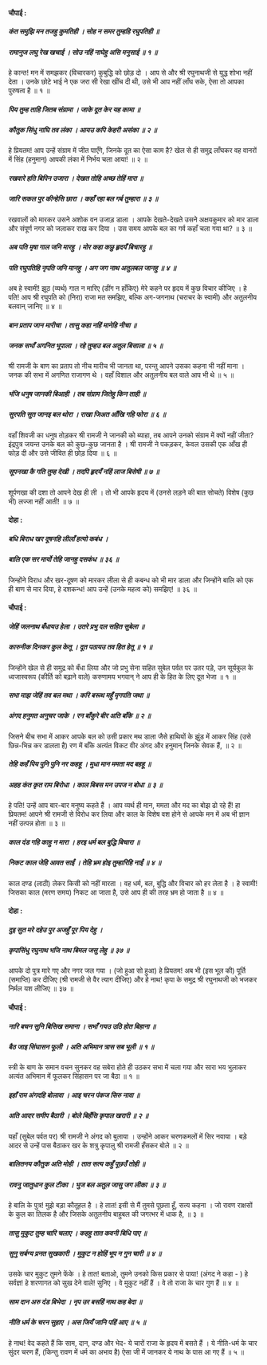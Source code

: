#### चौपाई :

##### कंत समुझि मन तजहु कुमतिही । सोह न समर तुम्हहि रघुपतिही ॥
##### रामानुज लघु रेख खचाई । सोउ नहिं नाघेहु असि मनुसाई ॥ १ ॥

हे कान्त! मन में समझकर (विचारकर) कुबुद्धि को छोड़ दो । आप से और श्री रघुनाथजी से युद्ध शोभा नहीं देता । उनके छोटे भाई ने एक जरा सी रेखा खींच दी थी, उसे भी आप नहीं लाँघ सके, ऐसा तो आपका पुरुषत्व है ॥ १ ॥

##### पिय तुम्ह ताहि जितब संग्रामा । जाके दूत केर यह कामा ॥
##### कौतुक सिंधु नाघि तव लंका । आयउ कपि केहरी असंका ॥ २ ॥

हे प्रियतम! आप उन्हें संग्राम में जीत पाएँगे, जिनके दूत का ऐसा काम है? खेल से ही समुद्र लाँघकर वह वानरों में सिंह (हनुमान्) आपकी लंका में निर्भय चला आया! ॥ २ ॥

##### रखवारे हति बिपिन उजारा । देखत तोहि अच्छ तेहिं मारा ॥
##### जारि सकल पुर कीन्हेसि छारा । कहाँ रहा बल गर्ब तुम्हारा ॥ ३ ॥

रखवालों को मारकर उसने अशोक वन उजाड़ डाला । आपके देखते-देखते उसने अक्षयकुमार को मार डाला और संपूर्ण नगर को जलाकर राख कर दिया । उस समय आपके बल का गर्व कहाँ चला गया था? ॥ ३ ॥

##### अब पति मृषा गाल जनि मारहु । मोर कहा कछु हृदयँ बिचारहु ॥
##### पति रघुपतिहि नृपति जनि मानहु । अग जग नाथ अतुलबल जानहु ॥ ४ ॥

अब हे स्वामी! झूठ (व्यर्थ) गाल न मारिए (डींग न हाँकिए) मेरे कहने पर हृदय में कुछ विचार कीजिए । हे पति! आप श्री रघुपति को (निरा) राजा मत समझिए, बल्कि अग-जगनाथ (चराचर के स्वामी) और अतुलनीय बलवान् जानिए ॥ ४ ॥

##### बान प्रताप जान मारीचा । तासु कहा नहिं मानेहि नीचा ॥
##### जनक सभाँ अगनित भूपाला । रहे तुम्हउ बल अतुल बिसाला ॥ ५ ॥

श्री रामजी के बाण का प्रताप तो नीच मारीच भी जानता था, परन्तु आपने उसका कहना भी नहीं माना । जनक की सभा में अगणित राजागण थे । वहाँ विशाल और अतुलनीय बल वाले आप भी थे ॥ ५ ॥

##### भंजि धनुष जानकी बिआही । तब संग्राम जितेहु किन ताही ॥
##### सुरपति सुत जानइ बल थोरा । राखा जिअत आँखि गहि फोरा ॥ ६ ॥

वहाँ शिवजी का धनुष तोड़कर श्री रामजी ने जानकी को ब्याहा, तब आपने उनको संग्राम में क्यों नहीं जीता? इंद्रपुत्र जयन्त उनके बल को कुछ-कुछ जानता है । श्री रामजी ने पकड़कर, केवल उसकी एक आँख ही फोड़ दी और उसे जीवित ही छोड़ दिया ॥ ६ ॥

##### सूपनखा कै गति तुम्ह देखी । तदपि हृदयँ नहिं लाज बिसेषी ॥ ७ ॥

शूर्पणखा की दशा तो आपने देख ही ली । तो भी आपके हृदय में (उनसे लड़ने की बात सोचते) विशेष (कुछ भी) लज्जा नहीं आती! ॥ ७ ॥

#### दोहा :

##### बधि बिराध खर दूषनहि लीलाँ हत्यो कबंध ।
##### बालि एक सर मार्यो तेहि जानहु दसकंध ॥ ३६ ॥

जिन्होंने विराध और खर-दूषण को मारकर लीला से ही कबन्ध को भी मार डाला और जिन्होंने बालि को एक ही बाण से मार दिया, हे दशकन्ध! आप उन्हें (उनके महत्व को) समझिए! ॥ ३६ ॥

#### चौपाई :

##### जेहिं जलनाथ बँधायउ हेला । उतरे प्रभु दल सहित सुबेला ॥
##### कारुनीक दिनकर कुल केतू । दूत पठायउ तव हित हेतू ॥ १ ॥

जिन्होंने खेल से ही समुद्र को बँधा लिया और जो प्रभु सेना सहित सुबेल पर्वत पर उतर पड़े, उन सूर्यकुल के ध्वजास्वरूप (कीर्ति को बढ़ाने वाले) करुणामय भगवान् ने आप ही के हित के लिए दूत भेजा ॥ १ ॥

##### सभा माझ जेहिं तव बल मथा । करि बरूथ महुँ मृगपति जथा ॥
##### अंगद हनुमत अनुचर जाके । रन बाँकुरे बीर अति बाँके ॥ २ ॥

जिसने बीच सभा में आकर आपके बल को उसी प्रकार मथ डाला जैसे हाथियों के झुंड में आकर सिंह (उसे छिन्न-भिन्न कर डालता है) रण में बाँके अत्यंत विकट वीर अंगद और हनुमान् जिनके सेवक हैं, ॥ २ ॥

##### तेहि कहँ पिय पुनि पुनि नर कहहू । मुधा मान ममता मद बहहू ॥
##### अहह कंत कृत राम बिरोधा । काल बिबस मन उपज न बोधा ॥ ३ ॥

हे पति! उन्हें आप बार-बार मनुष्य कहते हैं । आप व्यर्थ ही मान, ममता और मद का बोझ ढो रहे हैं! हा प्रियतम! आपने श्री रामजी से विरोध कर लिया और काल के विशेष वश होने से आपके मन में अब भी ज्ञान नहीं उत्पन्न होता ॥ ३ ॥

##### काल दंड गहि काहु न मारा । हरइ धर्म बल बुद्धि बिचारा ॥
##### निकट काल जेहि आवत साईं । तेहि भ्रम होइ तुम्हारिहि नाईं ॥ ४ ॥

काल दण्ड (लाठी) लेकर किसी को नहीं मारता । वह धर्म, बल, बुद्धि और विचार को हर लेता है । हे स्वामी! जिसका काल (मरण समय) निकट आ जाता है, उसे आप ही की तरह भ्रम हो जाता है ॥ ४ ॥

#### दोहा :

##### दुइ सुत मरे दहेउ पुर अजहुँ पूर पिय देहु ।
##### कृपासिंधु रघुनाथ भजि नाथ बिमल जसु लेहु ॥ ३७ ॥

आपके दो पुत्र मारे गए और नगर जल गया । (जो हुआ सो हुआ) हे प्रियतम! अब भी (इस भूल की) पूर्ति (समाप्ति) कर दीजिए (श्री रामजी से वैर त्याग दीजिए) और हे नाथ! कृपा के समुद्र श्री रघुनाथजी को भजकर निर्मल यश लीजिए ॥ ३७ ॥

#### चौपाई :

##### नारि बचन सुनि बिसिख समाना । सभाँ गयउ उठि होत बिहाना ॥
##### बैठ जाइ सिंघासन फूली । अति अभिमान त्रास सब भूली ॥ १ ॥

स्त्री के बाण के समान वचन सुनकर वह सबेरा होते ही उठकर सभा में चला गया और सारा भय भुलाकर अत्यंत अभिमान में फूलकर सिंहासन पर जा बैठा ॥ १ ॥

##### इहाँ राम अंगदहि बोलावा । आइ चरन पंकज सिरु नावा ॥
##### अति आदर समीप बैठारी । बोले बिहँसि कृपाल खरारी ॥ २ ॥

यहाँ (सुबेल पर्वत पर) श्री रामजी ने अंगद को बुलाया । उन्होंने आकर चरणकमलों में सिर नवाया । बड़े आदर से उन्हें पास बैठाकर खर के शत्रु कृपालु श्री रामजी हँसकर बोले ॥ २ ॥

##### बालितनय कौतुक अति मोही । तात सत्य कहुँ पूछउँ तोही ॥
##### रावनु जातुधान कुल टीका । भुज बल अतुल जासु जग लीका ॥ ३ ॥

हे बालि के पुत्र! मुझे बड़ा कौतूहल है । हे तात! इसी से मैं तुमसे पूछता हूँ, सत्य कहना । जो रावण राक्षसों के कुल का तिलक है और जिसके अतुलनीय बाहुबल की जगत्भर में धाक है, ॥ ३ ॥

##### तासु मुकुट तुम्ह चारि चलाए । कहहु तात कवनी बिधि पाए ॥
##### सुनु सर्बग्य प्रनत सुखकारी । मुकुट न होहिं भूप न गुन चारी ॥ ४ ॥

उसके चार मुकुट तुमने फेंके । हे तात! बताओ, तुमने उनको किस प्रकार से पाया! (अंगद ने कहा - ) हे सर्वज्ञ! हे शरणागत को सुख देने वाले! सुनिए । वे मुकुट नहीं हैं । वे तो राजा के चार गुण हैं ॥ ४ ॥

##### साम दान अरु दंड बिभेदा । नृप उर बसहिं नाथ कह बेदा ॥
##### नीति धर्म के चरन सुहाए । अस जियँ जानि पहिं आए ॥ ५ ॥

हे नाथ! वेद कहते हैं कि साम, दान, दण्ड और भेद- ये चारों राजा के हृदय में बसते हैं । ये नीति-धर्म के चार सुंदर चरण हैं, (किन्तु रावण में धर्म का अभाव है) ऐसा जी में जानकर ये नाथ के पास आ गए हैं ॥ ५ ॥